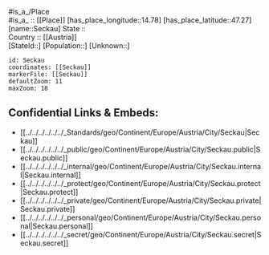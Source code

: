 ﻿---
location: [47.27,14.78] 
mapzoom: [7,12] 
mapmarker: city 
type: City
tags:
- geo/City


SpocWebEntityId: 34160
isDeleted: false
confidential: public

---
#is_a_/Place  
#is_a_ :: [[Place]] 
[has_place_longitude::14.78] 
[has_place_latitude::47.27] 
[name::Seckau] 
State ::  
Country :: [[Austria]]  
[StateId::] 
[Population::] 
[Unknown::] 


```leaflet
id: Seckau
coordinates: [[Seckau]] 
markerFile: [[Seckau]] 
defaultZoom: 11 
maxZoom: 18
```


## Confidential Links & Embeds: 
- [[../../../../../../_Standards/geo/Continent/Europe/Austria/City/Seckau|Seckau]] 
- [[../../../../../../_public/geo/Continent/Europe/Austria/City/Seckau.public|Seckau.public]] 
- [[../../../../../../_internal/geo/Continent/Europe/Austria/City/Seckau.internal|Seckau.internal]] 
- [[../../../../../../_protect/geo/Continent/Europe/Austria/City/Seckau.protect|Seckau.protect]] 
- [[../../../../../../_private/geo/Continent/Europe/Austria/City/Seckau.private|Seckau.private]] 
- [[../../../../../../_personal/geo/Continent/Europe/Austria/City/Seckau.personal|Seckau.personal]] 
- [[../../../../../../_secret/geo/Continent/Europe/Austria/City/Seckau.secret|Seckau.secret]] 

